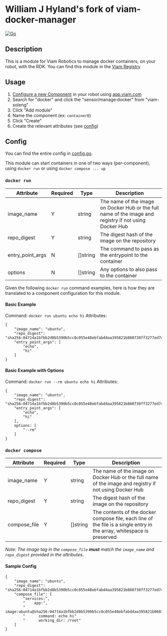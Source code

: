 # William J Hyland's fork of viam-docker-manager

[![Go](https://github.com/viam-soleng/viam-docker-manager/actions/workflows/go.yml/badge.svg)](https://github.com/viam-soleng/viam-docker-manager/actions/workflows/go.yml)

## Description

This is a module for Viam Robotics to manage docker containers, on your robot, with the RDK. You can find this module in the [Viam Registry](https://app.viam.com/module/viam-soleng/viam-docker-manager)

## Usage

1. [Configure a new Component](https://docs.viam.com/registry/configure/) in your robot using [app.viam.com](app.viam.com)
2. Search for "docker" and click the "sensor/manage:docker" from "viam-soleng"
3. Click "Add module"
4. Name the component (ex: `container0`)
5. Click "Create"
6. Create the relevant attributes (see [config](#config))


## Config

You can find the entire config in [config.go](docker/config.go#L11-L20).

This module can start containers in one of two ways (per-component), using `docker run` or using `docker compose ... up`

### `docker run`

|Attribute|Required|Type|Description|
|---------|--------|----|-----------|
|image_name|Y|string|The name of the image on Docker Hub or the full name of the image and registry if not using Docker Hub|
|repo_digest|Y|string|The digest hash of the image on the repository|
|entry_point_args|N|[]string|The command to pass as the entrypoint to the container|
|options|N|[]string|Any options to also pass to the container|

Given the following `docker run` command examples, here is how they are translated to a component configuration for this module.

#### Basic Example

Command: `docker run ubuntu echo hi`
Attributes:
```
{
    "image_name": "ubuntu",
    "repo_digest": "sha256:04714a1bfbb2d8b5390b5cc0c055e48ebfabd4aa395821b860730ff3277ed74a",
    "entry_point_args": [
        "echo",
        "hi"
    ]
}
```

#### Basic Example with Options

Command: `docker run --rm ubuntu echo hi`
Attributes:
```
{
    "image_name": "ubuntu",
    "repo_digest": "sha256:04714a1bfbb2d8b5390b5cc0c055e48ebfabd4aa395821b860730ff3277ed74a",
    "entry_point_args": [
        "echo",
        "hi"
    ],
    options: [
        "--rm"
    ]
}
```

### `docker compose`

|Attribute|Required|Type|Description|
|---------|--------|----|-----------|
|image_name|Y|string|The name of the image on Docker Hub or the full name of the image and registry if not using Docker Hub|
|repo_digest|Y|string|The digest hash of the image on the repository|
|compose_file|Y|[]string|The contents of the docker compose file, each line of the file is a single entry in the array, whitespace is preserved|

_Note: The image tag in the `compose_file` **must** match the `image_name` and `repo_digest` provided in the attributes._

#### Sample Config

```
{
    "image_name": "ubuntu",
    "repo_digest": "sha256:04714a1bfbb2d8b5390b5cc0c055e48ebfabd4aa395821b860730ff3277ed74a",
    "compose_file": [
        "services:",
        "    app:",
        "      image:ubuntu@sha256:04714a1bfbb2d8b5390b5cc0c055e48ebfabd4aa395821b860730ff3277ed74a",
        "      command: echo hi"
        "      working_dir: /root"
    ]
}
```
